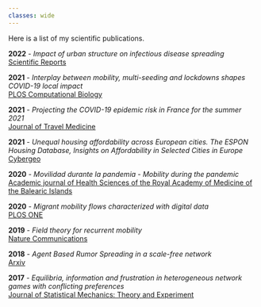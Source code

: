 ```yaml
---
classes: wide
---
```


Here is a list of my scientific publications.

**2022** - *Impact of urban structure on infectious disease spreading*\
[Scientific Reports](https://www.nature.com/articles/s41598-022-06720-8)

**2021** - *Interplay between mobility, multi-seeding and lockdowns shapes COVID-19 local impact*\
[PLOS Computational Biology](https://journals.plos.org/ploscompbiol/article?id=10.1371/journal.pcbi.1009326)

**2021** - *Projecting the COVID-19 epidemic risk in France for the summer 2021*\
[Journal of Travel Medicine](https://academic.oup.com/jtm/advance-article/doi/10.1093/jtm/taab129/6355057?login=true)

**2021** - *Unequal housing affordability across European cities. The ESPON Housing Database, Insights on Affordability in Selected Cities in Europe*\
[Cybergeo](https://journals.openedition.org/cybergeo/36478)

**2020** - *Movilidad durante la pandemia - Mobility during the pandemic*\
[Academic journal of Health Sciences of the Royal Academy of Medicine of the Balearic Islands](https://digital.csic.es/bitstream/10261/229492/1/movilidad.pdf)

**2020** - *Migrant mobility flows characterized with digital data*\
[PLOS ONE](https://journals.plos.org/plosone/article?id=10.1371/journal.pone.0230264)

**2019** - *Field theory for recurrent mobility*\
[Nature Communications](https://www.nature.com/articles/s41467-019-11841-2) 

**2018** - *Agent Based Rumor Spreading in a scale-free network*\
[Arxiv](https://arxiv.org/abs/1805.05999)

**2017** - *Equilibria, information and frustration in heterogeneous network games with conflicting preferences*\
[Journal of Statistical Mechanics: Theory and Experiment](http://iopscience.iop.org/article/10.1088/1742-5468/aa9347/meta)
